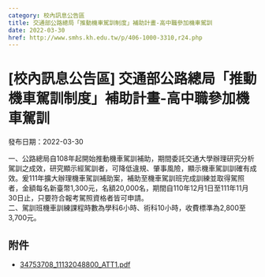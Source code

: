 ```yaml
---
category: 校內訊息公告區
title: 交通部公路總局「推動機車駕訓制度」補助計畫-高中職參加機車駕訓
date: 2022-03-30
href: http://www.smhs.kh.edu.tw/p/406-1000-3310,r24.php
---
```


# [校內訊息公告區] 交通部公路總局「推動機車駕訓制度」補助計畫-高中職參加機車駕訓

發布日期：2022-03-30

一、公路總局自108年起開始推動機車駕訓補助，期間委託交通大學辦理研究分析駕訓之成效，研究顯示經駕訓者，可降低違規、肇事風險，顯示機車駕訓訓確有成效。爰111年擴大辦理機車駕訓補助案，補助至機車駕訓班完成訓練並取得駕照者，金額每名新臺幣1,300元，名額20,000名，期間自110年12月1日至111年11月30日止，只要符合報考駕照資格者皆可申請。  
二、駕訓班機車訓練課程時數為學科6小時、術科10小時，收費標準為2,800至3,700元。

## 附件

- [34753708_11132048800_ATT1.pdf](https://www.smhs.kh.edu.tw/var/file/0/1000/attach/12/pta_3076_3236935_08745.pdf)
